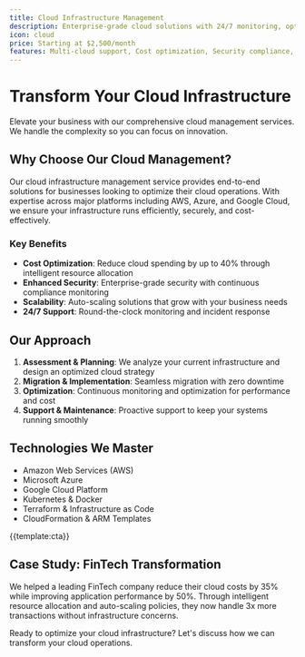 ```yaml
---
title: Cloud Infrastructure Management
description: Enterprise-grade cloud solutions with 24/7 monitoring, optimization, and support for AWS, Azure, and Google Cloud Platform
icon: cloud
price: Starting at $2,500/month
features: Multi-cloud support, Cost optimization, Security compliance, Auto-scaling, 24/7 monitoring, Disaster recovery
---
```


# Transform Your Cloud Infrastructure

Elevate your business with our comprehensive cloud management services. We handle the complexity so you can focus on innovation.

## Why Choose Our Cloud Management?

Our cloud infrastructure management service provides end-to-end solutions for businesses looking to optimize their cloud operations. With expertise across major platforms including AWS, Azure, and Google Cloud, we ensure your infrastructure runs efficiently, securely, and cost-effectively.

### Key Benefits

- **Cost Optimization**: Reduce cloud spending by up to 40% through intelligent resource allocation
- **Enhanced Security**: Enterprise-grade security with continuous compliance monitoring
- **Scalability**: Auto-scaling solutions that grow with your business needs
- **24/7 Support**: Round-the-clock monitoring and incident response

## Our Approach

1. **Assessment & Planning**: We analyze your current infrastructure and design an optimized cloud strategy
2. **Migration & Implementation**: Seamless migration with zero downtime
3. **Optimization**: Continuous monitoring and optimization for performance and cost
4. **Support & Maintenance**: Proactive support to keep your systems running smoothly

## Technologies We Master

- Amazon Web Services (AWS)
- Microsoft Azure
- Google Cloud Platform
- Kubernetes & Docker
- Terraform & Infrastructure as Code
- CloudFormation & ARM Templates

{{template:cta}}

## Case Study: FinTech Transformation

We helped a leading FinTech company reduce their cloud costs by 35% while improving application performance by 50%. Through intelligent resource allocation and auto-scaling policies, they now handle 3x more transactions without infrastructure concerns.

Ready to optimize your cloud infrastructure? Let's discuss how we can transform your cloud operations.
